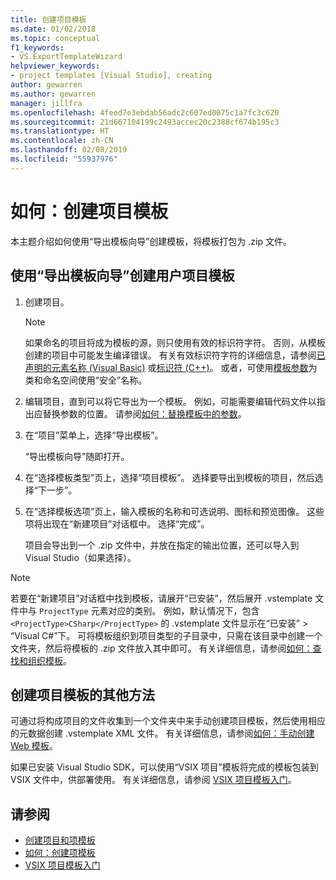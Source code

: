 ```yaml
---
title: 创建项目模板
ms.date: 01/02/2018
ms.topic: conceptual
f1_keywords:
- VS.ExportTemplateWizard
helpviewer_keywords:
- project templates [Visual Studio], creating
author: gewarren
ms.author: gewarren
manager: jillfra
ms.openlocfilehash: 4feed7e3ebdab56adc2c607ed0075c1a7fc3c620
ms.sourcegitcommit: 21d667104199c2493accec20c2388cf674b195c3
ms.translationtype: HT
ms.contentlocale: zh-CN
ms.lasthandoff: 02/08/2019
ms.locfileid: "55937976"
---
```

# <a name="how-to-create-project-templates"></a>如何：创建项目模板

本主题介绍如何使用“导出模板向导”创建模板，将模板打包为 .zip 文件。

## <a name="to-create-a-user-project-template-by-using-the-export-template-wizard"></a>使用“导出模板向导”创建用户项目模板

1. 创建项目。

    > [!NOTE]
    > 如果命名的项目将成为模板的源，则只使用有效的标识符字符。 否则，从模板创建的项目中可能发生编译错误。 有关有效标识符字符的详细信息，请参阅[已声明的元素名称 (Visual Basic)](/dotnet/visual-basic/programming-guide/language-features/declared-elements/declared-element-names) 或[标识符 (C++)](/cpp/cpp/identifiers-cpp)。 或者，可使用[模板参数](../ide/template-parameters.md)为类和命名空间使用“安全”名称。

2. 编辑项目，直到可以将它导出为一个模板。 例如，可能需要编辑代码文件以指出应替换参数的位置。 请参阅[如何：替换模板中的参数](../ide/how-to-substitute-parameters-in-a-template.md)。

3. 在“项目”菜单上，选择“导出模板”。

   “导出模板向导”随即打开。

4. 在“选择模板类型”页上，选择“项目模板”。 选择要导出到模板的项目，然后选择“下一步”。

5. 在“选择模板选项”页上，输入模板的名称和可选说明、图标和预览图像。 这些项将出现在“新建项目”对话框中。 选择“完成”。

   项目会导出到一个 .zip 文件中，并放在指定的输出位置，还可以导入到 Visual Studio（如果选择）。

>[!NOTE]
> 若要在“新建项目”对话框中找到模板，请展开“已安装”，然后展开 .vstemplate 文件中与 `ProjectType` 元素对应的类别。 例如，默认情况下，包含 `<ProjectType>CSharp</ProjectType>` 的 .vstemplate 文件显示在“已安装” > “Visual C#”下。 可将模板组织到项目类型的子目录中，只需在该目录中创建一个文件夹，然后将模板的 .zip 文件放入其中即可。 有关详细信息，请参阅[如何：查找和组织模板](../ide/how-to-locate-and-organize-project-and-item-templates.md)。

## <a name="other-ways-to-create-project-templates"></a>创建项目模板的其他方法

可通过将构成项目的文件收集到一个文件夹中来手动创建项目模板，然后使用相应的元数据创建 .vstemplate XML 文件。 有关详细信息，请参阅[如何：手动创建 Web 模板](../ide/how-to-manually-create-web-templates.md)。

如果已安装 Visual Studio SDK，可以使用“VSIX 项目”模板将完成的模板包装到 VSIX 文件中，供部署使用。 有关详细信息，请参阅 [VSIX 项目模板入门](../extensibility/getting-started-with-the-vsix-project-template.md)。

## <a name="see-also"></a>请参阅

- [创建项目和项模板](../ide/creating-project-and-item-templates.md)
- [如何：创建项模板](../ide/how-to-create-item-templates.md)
- [VSIX 项目模板入门](../extensibility/getting-started-with-the-vsix-project-template.md)